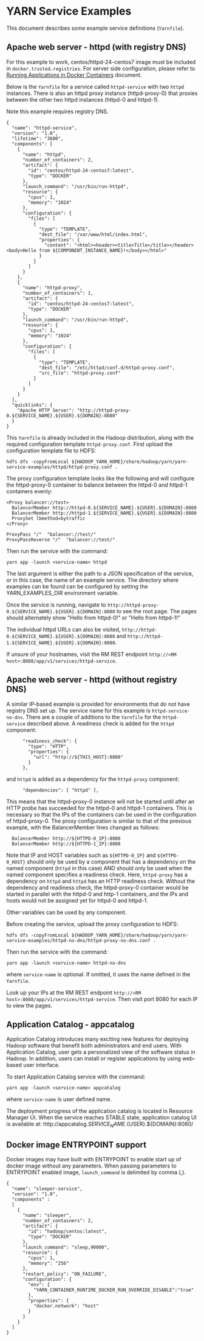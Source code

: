 <!---
  Licensed under the Apache License, Version 2.0 (the "License");
  you may not use this file except in compliance with the License.
  You may obtain a copy of the License at

   http://www.apache.org/licenses/LICENSE-2.0

  Unless required by applicable law or agreed to in writing, software
  distributed under the License is distributed on an "AS IS" BASIS,
  WITHOUT WARRANTIES OR CONDITIONS OF ANY KIND, either express or implied.
  See the License for the specific language governing permissions and
  limitations under the License. See accompanying LICENSE file.
-->

# YARN Service Examples

This document describes some example service definitions (`Yarnfile`).

<!-- MACRO{toc|fromDepth=0|toDepth=3} -->

## Apache web server - httpd (with registry DNS)

For this example to work, centos/httpd-24-centos7 image must be included in `docker.trusted.registries`.
For server side configuration, please refer to [Running Applications in Docker Containers](../DockerContainers.html) document.

Below is the `Yarnfile` for a service called `httpd-service` with two `httpd` instances.
There is also an httpd proxy instance (httpd-proxy-0) that proxies between the other two httpd instances (httpd-0 and httpd-1).

Note this example requires registry DNS.
```
{
  "name": "httpd-service",
  "version": "1.0",
  "lifetime": "3600",
  "components": [
    {
      "name": "httpd",
      "number_of_containers": 2,
      "artifact": {
        "id": "centos/httpd-24-centos7:latest",
        "type": "DOCKER"
      },
      "launch_command": "/usr/bin/run-httpd",
      "resource": {
        "cpus": 1,
        "memory": "1024"
      },
      "configuration": {
        "files": [
          {
            "type": "TEMPLATE",
            "dest_file": "/var/www/html/index.html",
            "properties": {
              "content": "<html><header><title>Title</title></header><body>Hello from ${COMPONENT_INSTANCE_NAME}!</body></html>"
            }
          }
        ]
      }
    },
    {
      "name": "httpd-proxy",
      "number_of_containers": 1,
      "artifact": {
        "id": "centos/httpd-24-centos7:latest",
        "type": "DOCKER"
      },
      "launch_command": "/usr/bin/run-httpd",
      "resource": {
        "cpus": 1,
        "memory": "1024"
      },
      "configuration": {
        "files": [
          {
            "type": "TEMPLATE",
            "dest_file": "/etc/httpd/conf.d/httpd-proxy.conf",
            "src_file": "httpd-proxy.conf"
          }
        ]
      }
    }
  ],
  "quicklinks": {
    "Apache HTTP Server": "http://httpd-proxy-0.${SERVICE_NAME}.${USER}.${DOMAIN}:8080"
  }
}
```
This `Yarnfile` is already included in the Hadoop distribution, along with the required configuration template `httpd-proxy.conf`.
First upload the configuration template file to HDFS:
```
hdfs dfs -copyFromLocal ${HADOOP_YARN_HOME}/share/hadoop/yarn/yarn-service-examples/httpd/httpd-proxy.conf .
```

The proxy configuration template looks like the following and will configure the httpd-proxy-0 container to balance between the httpd-0 and httpd-1 containers evenly:
```
<Proxy balancer://test>
  BalancerMember http://httpd-0.${SERVICE_NAME}.${USER}.${DOMAIN}:8080
  BalancerMember http://httpd-1.${SERVICE_NAME}.${USER}.${DOMAIN}:8080
  ProxySet lbmethod=bytraffic
</Proxy>

ProxyPass "/"  "balancer://test/"
ProxyPassReverse "/"  "balancer://test/"
```

Then run the service with the command:
```
yarn app -launch <service-name> httpd
```

The last argument is either the path to a JSON specification of the service, or in this case, the name of an example service.
The directory where examples can be found can be configured by setting the YARN\_EXAMPLES\_DIR environment variable.

Once the service is running, navigate to `http://httpd-proxy-0.${SERVICE_NAME}.${USER}.${DOMAIN}:8080` to see the root page.
The pages should alternately show "Hello from httpd-0!" or "Hello from httpd-1!"

The individual httpd URLs can also be visited, `http://httpd-0.${SERVICE_NAME}.${USER}.${DOMAIN}:8080` and `http://httpd-1.${SERVICE_NAME}.${USER}.${DOMAIN}:8080`.

If unsure of your hostnames, visit the RM REST endpoint `http://<RM host>:8088/app/v1/services/httpd-service`.

## Apache web server - httpd (without registry DNS)

A similar IP-based example is provided for environments that do not have registry DNS set up.
The service name for this example is `httpd-service-no-dns`.
There are a couple of additions to the `Yarnfile` for the `httpd-service` described above.
A readiness check is added for the `httpd` component:
```
      "readiness_check": {
        "type": "HTTP",
        "properties": {
          "url": "http://${THIS_HOST}:8080"
        }
      },
```
and `httpd` is added as a dependency for the `httpd-proxy` component:
```
      "dependencies": [ "httpd" ],
```

This means that the httpd-proxy-0 instance will not be started until after an HTTP probe has succeeded for the httpd-0 and httpd-1 containers.
This is necessary so that the IPs of the containers can be used in the configuration of httpd-proxy-0.
The proxy configuration is similar to that of the previous example, with the BalancerMember lines changed as follows:
```
  BalancerMember http://${HTTPD-0_IP}:8080
  BalancerMember http://${HTTPD-1_IP}:8080
```

Note that IP and HOST variables such as `${HTTPD-0_IP}` and `${HTTPD-0_HOST}` should only be used by a component that has a dependency on the named component (`httpd` in this case) AND should only be used when the named component specifies a readiness check.
Here, `httpd-proxy` has a dependency on `httpd` and `httpd` has an HTTP readiness check.
Without the dependency and readiness check, the httpd-proxy-0 container would be started in parallel with the httpd-0 and http-1 containers, and the IPs and hosts would not be assigned yet for httpd-0 and httpd-1.

Other variables can be used by any component.

Before creating the service, upload the proxy configuration to HDFS:
```
hdfs dfs -copyFromLocal ${HADOOP_YARN_HOME}/share/hadoop/yarn/yarn-service-examples/httpd-no-dns/httpd-proxy-no-dns.conf .
```

Then run the service with the command:
```
yarn app -launch <service-name> httpd-no-dns
```
where `service-name` is optional. If omitted, it uses the name defined in the `Yarnfile`.

Look up your IPs at the RM REST endpoint `http://<RM host>:8088/app/v1/services/httpd-service`.
Then visit port 8080 for each IP to view the pages.

## Application Catalog - appcatalog

Application Catalog introduces many exciting new features for deploying Hadoop software that benefit both administrators and end users.  With Application Catalog, user gets a personalized view of the software status in Hadoop.  In addition, users can install or register applications by using web-based user interface.

To start Application Catalog service with the command:
```
yarn app -launch <service-name> appcatalog
```
where `service-name` is user defined name.

The deployment progress of the application catalog is located in Resource Manager UI.  When the service reaches STABLE state, application catalog UI is available at:
http://appcatalog.${SERVICE_NAME}.${USER}.${DOMAIN}:8080/

## Docker image ENTRYPOINT support

Docker images may have built with ENTRYPOINT to enable start up of docker image without any parameters.
When passing parameters to ENTRYPOINT enabled image, `launch_command` is delimited by comma (,).

```
{
  "name": "sleeper-service",
  "version": "1.0",
  "components" :
  [
    {
      "name": "sleeper",
      "number_of_containers": 2,
      "artifact": {
        "id": "hadoop/centos:latest",
        "type": "DOCKER"
      },
      "launch_command": "sleep,90000",
      "resource": {
        "cpus": 1,
        "memory": "256"
      },
      "restart_policy": "ON_FAILURE",
      "configuration": {
        "env": {
          "YARN_CONTAINER_RUNTIME_DOCKER_RUN_OVERRIDE_DISABLE":"true"
        },
        "properties": {
          "docker.network": "host"
        }
      }
    }
  ]
}
```

